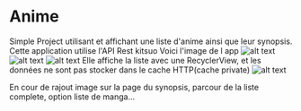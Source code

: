 # Anime
Simple Project utilisant et affichant une liste d'anime ainsi que leur synopsis.
Cette application utilise l'API Rest kitsuo
Voici l'image de l app
![alt text](https://cdn.discordapp.com/attachments/547748628001849345/846123194175062016/unknown.png)
![alt text](https://cdn.discordapp.com/attachments/547748628001849345/846123504864198706/unknown.png)
![alt text](https://cdn.discordapp.com/attachments/547748628001849345/846123401432006656/unknown.png)
Elle affiche la liste avec une RecyclerView, et les données ne sont pas stocker dans le cache HTTP(cache private)
![alt text](https://media.discordapp.net/attachments/787017763129786378/846098262595207188/unknown.png)

En cour de rajout image sur la page du synopsis, parcour de la liste complete, option liste de manga...

